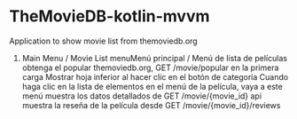 # TheMovieDB-kotlin-mvvm
Application to show movie list from themoviedb.org

1. Main Menu / Movie List menuMenú principal / Menú de lista de películas
obtenga el popular themoviedb.org, GET /movie/popular en la primera carga
Mostrar hoja inferior al hacer clic en el botón de categoría
Cuando haga clic en la lista de elementos en el menú de la película, vaya a este menú
muestra los datos detallados de GET /movie/{movie_id} api
muestra la reseña de la película desde GET /movie/{movie_id}/reviews
